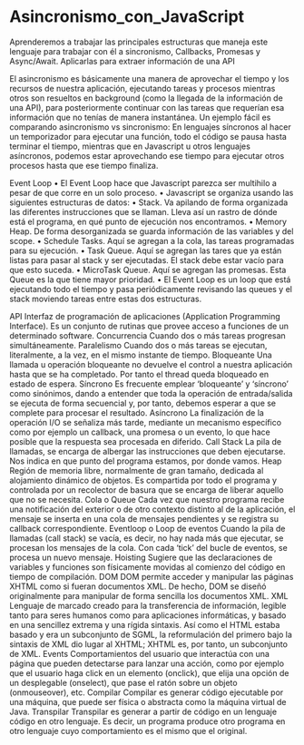 # Asincronismo_con_JavaScript

Aprenderemos a trabajar las principales estructuras que maneja este lenguaje para trabajar con él a sincronismo, Callbacks, Promesas y Async/Await. Aplicarlas para extraer información de una API

El asincronismo es básicamente una manera de aprovechar el tiempo y los recursos de nuestra aplicación, ejecutando tareas y procesos mientras otros son resueltos en background (como la llegada de la información de una API), para posteriormente continuar con las tareas que requerían esa información que no tenías de manera instantánea.
Un ejemplo fácil es comparando asincronismo vs sincronismo: En lenguajes síncronos al hacer un temporizador para ejecutar una función, todo el código se pausa hasta terminar el tiempo, mientras que en Javascript u otros lenguajes asíncronos, podemos estar aprovechando ese tiempo para ejecutar otros procesos hasta que ese tiempo finaliza.

Event Loop
• El Event Loop hace que Javascript parezca ser multihilo a pesar de que corre en un solo proceso.
• Javascript se organiza usando las siguientes estructuras de datos:
• Stack. Va apilando de forma organizada las diferentes instrucciones que se llaman. Lleva así un rastro de dónde está el programa, en qué punto de ejecución nos encontramos.
• Memory Heap. De forma desorganizada se guarda información de las variables y del scope.
• Schedule Tasks. Aquí se agregan a la cola, las tareas programadas para su ejecución.
• Task Queue. Aquí se agregan las tares que ya están listas para pasar al stack y ser ejecutadas. El stack debe estar vacío para que esto suceda.
• MicroTask Queue. Aquí se agregan las promesas. Esta Queue es la que tiene mayor prioridad.
• El Event Loop es un loop que está ejecutando todo el tiempo y pasa periódicamente revisando las queues y el stack moviendo tareas entre estas dos estructuras.

API
Interfaz de programación de aplicaciones (Application Programming Interface). Es un conjunto de
rutinas que provee acceso a funciones de un determinado software.
Concurrencia
Cuando dos o más tareas progresan simultáneamente.
Paralelismo
Cuando dos o más tareas se ejecutan, literalmente, a la vez, en el mismo instante de tiempo.
Bloqueante
Una llamada u operación bloqueante no devuelve el control a nuestra aplicación hasta que se ha
completado. Por tanto el thread queda bloqueado en estado de espera.
Síncrono
Es frecuente emplear ‘bloqueante’ y ‘síncrono’ como sinónimos, dando a entender que toda la
operación de entrada/salida se ejecuta de forma secuencial y, por tanto, debemos esperar a que
se complete para procesar el resultado.
Asíncrono
La finalización de la operación I/O se señaliza más tarde, mediante un mecanismo específico
como por ejemplo un callback, una promesa o un evento, lo que hace posible que la respuesta
sea procesada en diferido.
Call Stack
La pila de llamadas, se encarga de albergar las instrucciones que deben ejecutarse. Nos indica en
que punto del programa estamos, por donde vamos.
Heap
Región de memoria libre, normalmente de gran tamaño, dedicada al alojamiento dinámico de
objetos. Es compartida por todo el programa y controlada por un recolector de basura que se
encarga de liberar aquello que no se necesita.
Cola o Queue
Cada vez que nuestro programa recibe una notificación del exterior o de otro contexto distinto al
de la aplicación, el mensaje se inserta en una cola de mensajes pendientes y se registra su
callback correspondiente.
Eventloop o Loop de eventos
Cuando la pila de llamadas (call stack) se vacía, es decir, no hay nada más que ejecutar, se
procesan los mensajes de la cola. Con cada ‘tick’ del bucle de eventos, se procesa un nuevo
mensaje.
Hoisting
Sugiere que las declaraciones de variables y funciones son físicamente movidas al comienzo del
código en tiempo de compilación.
DOM
DOM permite acceder y manipular las páginas XHTML como si fueran documentos XML. De
hecho, DOM se diseñó originalmente para manipular de forma sencilla los documentos XML.
XML
Lenguaje de marcado creado para la transferencia de información, legible tanto para seres
humanos como para aplicaciones informáticas, y basado en una sencillez extrema y una rígida
sintaxis. Así como el HTML estaba basado y era un subconjunto de SGML, la reformulación del
primero bajo la sintaxis de XML dio lugar al XHTML; XHTML es, por tanto, un subconjunto de
XML.
Events
Comportamientos del usuario que interactúa con una página que pueden detectarse para lanzar
una acción, como por ejemplo que el usuario haga click en un elemento (onclick), que elija una
opción de un desplegable (onselect), que pase el ratón sobre un objeto (onmouseover), etc.
Compilar
Compilar es generar código ejecutable por una máquina, que puede ser física o abstracta como
la máquina virtual de Java.
Transpilar
Transpilar es generar a partir de código en un lenguaje código en otro lenguaje. Es decir, un
programa produce otro programa en otro lenguaje cuyo comportamiento es el mismo que el
original.
